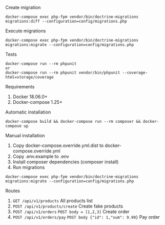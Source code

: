 Create migration
```
docker-compose exec php-fpm vendor/bin/doctrine-migrations migrations:diff --configuration=config/migrations.php
```

Execute migrations
```
docker-compose exec php-fpm vendor/bin/doctrine-migrations migrations:migrate --configuration=config/migrations.php
```

Tests
```
docker-compose run --rm phpunit
or
docker-compose run --rm phpunit vendor/bin/phpunit --coverage-html=storage/coverage
```

Requirements
1. Docker 18.06.0+
2. Docker-compose 1.25+

Automatic installation
```
docker-compose build && docker-compose run --rm composer && docker-compose up
```

Manual installation
1. Copy docker-compose.override.yml.dist to docker-compose.override.yml
2. Copy .env.example to .env
3. Install composer dependencies (composer install)
4. Run migrations
```
docker-compose exec php-fpm vendor/bin/doctrine-migrations migrations:migrate --configuration=config/migrations.php
```

Routes
1. `GET /api/v1/products` All products list
2. `POST /api/v1/products/create` Create fake products
3. `POST /api/v1/orders` `POST body = [1,2,3]` Create order
4. `POST /api/v1/orders/pay` `POST body {"id": 1,"sum": 9.99}` Pay order

